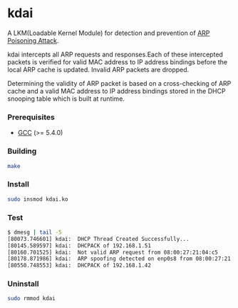 # kdai
A LKM(Loadable Kernel Module) for detection and prevention of [ARP Poisoning Attack](https://en.wikipedia.org/wiki/ARP_spoofing). 

kdai intercepts all ARP requests and responses.Each of these intercepted packets is verified for valid MAC address to IP address bindings before the local ARP cache is updated. Invalid ARP packets are dropped.

Determining the validity of ARP packet is based on a cross-checking of ARP cache and a valid MAC address to IP address bindings stored in the DHCP snooping table which is built at runtime.

### Prerequisites
+ [GCC](http://gcc.gnu.org "GCC home") (>= 5.4.0)
### Building
```bash
make
```
### Install
```bash
sudo insmod kdai.ko
```
### Test
```bash
$ dmesg | tail -5
[80073.746601] kdai:  DHCP Thread Created Successfully...
[80145.589597] kdai:  DHCPACK of 192.168.1.51
[80160.701525] kdai:  Not valid ARP request from 08:00:27:21:04:c5
[80178.871986] kdai:  ARP spoofing detected on enp0s8 from 08:00:27:21:04:c5
[80550.748553] kdai:  DHCPACK of 192.168.1.42
```
### Uninstall
```bash
sudo rmmod kdai
